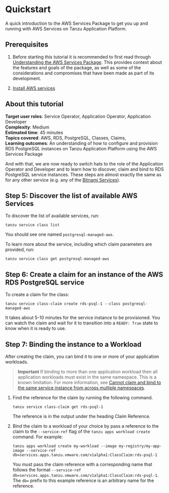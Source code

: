 # Quickstart

A quick introduction to the AWS Services Package to get you up and running with AWS Services on
Tanzu Application Platform.

<!-- probs should be split into roles -->
<!-- could this just be a how to? "Create claim and bind to workload"/"Using AWS Services" -->

## Prerequisites

1. Before starting this tutorial it is recommended to first read through
  [Understanding the AWS Services Package](../concepts/understanding-the-aws-services-package.hbs.md).
  This provides context about the features and goals of the package, as well as some of the considerations
  and compromises that have been made as part of its development.

2. [Install AWS services](../install-aws-services.hbs.md)

## <a id="about"></a> About this tutorial

**Target user roles**:      Service Operator, Application Operator, Application Developer<br />
**Complexity**:             Medium<br />
**Estimated time**:         45 minutes<br />
**Topics covered**:         AWS, RDS, PostgreSQL, Classes, Claims,<br />
**Learning outcomes**:      An understanding of how to configure and provision RDS PostgreSQL instances on Tanzu Application Platform using the AWS Services Package<br />


And with that, we are now ready to switch hats to the role of the Application Operator and Developer and to learn how to discover, claim and bind to RDS PostgreSQL service instances. These steps are almost exactly the same as for any other service (e.g. any of the [Bitnami Services](../../bitnami-services/about.hbs.md)).

## <a id="discover-available-aws-services"></a> Step 5: Discover the list of available AWS Services

To discover the list of available services, run:

```console
tanzu service class list
```

You should see one named `postgresql-managed-aws`.

To learn more about the service, including which claim parameters are provided, run:

```console
tanzu service class get postgresql-managed-aws
```

## <a id="create-a-claim-aws-rds-postgresql"></a> Step 6: Create a claim for an instance of the AWS RDS PostgreSQL service

To create a claim for the class:

```console
tanzu service class-claim create rds-psql-1 --class postgresql-managed-aws
```

It takes about 5-10 minutes for the service instance to be provisioned.
You can watch the claim and wait for it to transition into a `READY: True` state to know when it is ready to use.

## <a id="bind-to-workload"></a> Step 7: Binding the instance to a Workload

After creating the claim, you can bind it to one or more of your application workloads.

> **Important** If binding to more than one application workload then all application workloads must
> exist in the same namespace. This is a known limitation. For more information, see
> [Cannot claim and bind to the same service instance from across multiple namespaces](../../services-toolkit/reference/known-limitations.hbs.md#multi-workloads).

1. Find the reference for the claim by running the following command.

    ```console
    tanzu service class-claim get rds-psql-1
    ```

    The reference is in the output under the heading Claim Reference.

1. Bind the claim to a workload of your choice by pass a reference to the claim to the `--service-ref`
   flag of the `tanzu apps workload create` command. For example:

    ```console
    tanzu apps workload create my-workload --image my-registry/my-app-image --service-ref db=services.apps.tanzu.vmware.com/v1alpha1:ClassClaim:rds-psql-1
    ```

    You must pass the claim reference with a corresponding name that follows the format
    `--service-ref db=services.apps.tanzu.vmware.com/v1alpha1:ClassClaim:rds-psql-1`.
    The `db=` prefix to this example reference is an arbitrary name for the reference.
